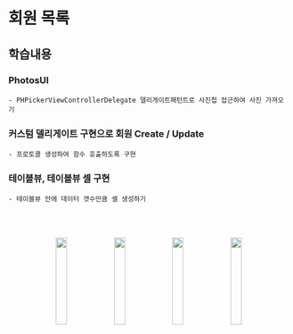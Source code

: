 # 회원 목록
## 학습내용
### PhotosUI
    - PHPickerViewControllerDelegate 델리게이트패턴트로 사진첩 접근하여 사진 가져오기
### 커스텀 델리게이트 구현으로 회원 Create / Update
    - 프로토콜 생성하여 함수 호출하도록 구현
### 테이블뷰, 테이블뷰 셀 구현
    - 테이블뷰 안에 데이터 갯수만큼 셀 생성하기
  </br></br>
<p align="center">
  <img src = "" width="20%" height="20%">
  <img src ="" width="20%" height="20%">
  <img src= "" width="20%" height="20%">
  <img src = "" width="20%" height="20%">
</p>
